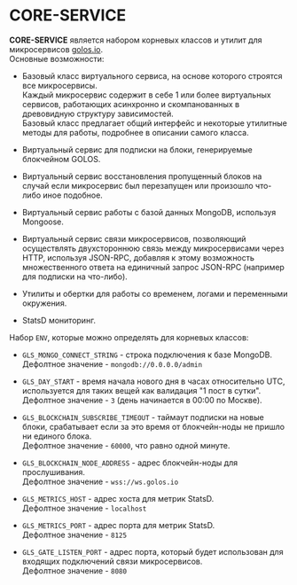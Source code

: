 # CORE-SERVICE 
  
**CORE-SERVICE** является набором корневых классов и утилит для микросервисов [golos.io](https://golos.io).  
Основные возможности:

  - Базовый класс виртуального сервиса, на основе которого строятся все микросервисы.    
  Каждый микросервис содержит в себе 1 или более виртуальных сервисов, работающих асинхронно и скомпанованных в древовидную структуру зависимостей.  
  Базовый класс предлагает общий интерфейс и некоторые утилитные методы для работы, подробнее в описании самого класса.
  
  - Виртуальный сервис для подписки на блоки, генерируемые блокчейном GOLOS.
  
  - Виртуальный сервис восстановления пропущенный блоков на случай если микросервис был перезапущен или произошло что-либо иное подобное.  
  
  - Виртуальный сервис работы с базой данных MongoDB, используя Mongoose.
  
  - Виртуальный сервис связи микросервисов, позволяющий осуществлять двухстороннюю связь между микросервисами через HTTP, используя JSON-RPC, добавляя к этому возможность множественного ответа на единичный запрос JSON-RPC (например для подписки на что-либо).
  
  - Утилиты и обертки для работы со временем, логами и переменными окружения.
  
  - StatsD мониторинг.

Набор `ENV`, которые можно определять для корневых классов:

  - `GLS_MONGO_CONNECT_STRING` - строка подключения к базе MongoDB.  
   Дефолтное значение - `mongodb://0.0.0.0/admin` 

  - `GLS_DAY_START` - время начала нового дня в часах относительно UTC, используется для таких вещей как валидация "1 пост в сутки".    
   Дефолтное значение - `3` (день начинается в 00:00 по Москве). 

  - `GLS_BLOCKCHAIN_SUBSCRIBE_TIMEOUT` - таймаут подписки на новые блоки, срабатывает если за это время от блокчейн-ноды не пришло ни единого блока.  
   Дефолтное значение - `60000`, что равно одной минуте.
     
  - `GLS_BLOCKCHAIN_NODE_ADDRESS` - адрес блокчейн-ноды для прослушивания.  
   Дефолтное значение - `wss://ws.golos.io` 
     
  - `GLS_METRICS_HOST` - адрес хоста для метрик StatsD.  
   Дефолтное значение - `localhost` 
    
  - `GLS_METRICS_PORT` - адрес порта для метрик StatsD.  
   Дефолтное значение - `8125` 

  - `GLS_GATE_LISTEN_PORT` - адрес порта, который будет использован для входящих подключений связи микросервисов.    
   Дефолтное значение - `8080`
   
